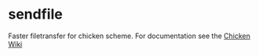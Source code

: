 sendfile
=======================
Faster filetransfer for chicken scheme.
For documentation see the [Chicken Wiki](http://wiki.call-cc.org/eggref/4/sendfile)

